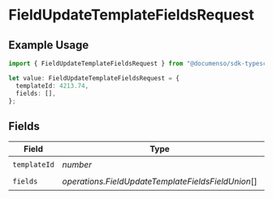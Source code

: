 # FieldUpdateTemplateFieldsRequest

## Example Usage

```typescript
import { FieldUpdateTemplateFieldsRequest } from "@documenso/sdk-typescript/models/operations";

let value: FieldUpdateTemplateFieldsRequest = {
  templateId: 4213.74,
  fields: [],
};
```

## Fields

| Field                                              | Type                                               | Required                                           | Description                                        |
| -------------------------------------------------- | -------------------------------------------------- | -------------------------------------------------- | -------------------------------------------------- |
| `templateId`                                       | *number*                                           | :heavy_check_mark:                                 | N/A                                                |
| `fields`                                           | *operations.FieldUpdateTemplateFieldsFieldUnion*[] | :heavy_check_mark:                                 | N/A                                                |
